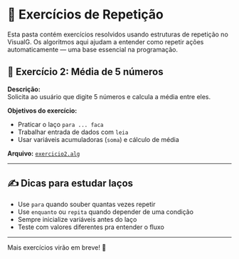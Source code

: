 # 🔁 Exercícios de Repetição

Esta pasta contém exercícios resolvidos usando estruturas de repetição no VisualG. Os algoritmos aqui ajudam a entender como repetir ações automaticamente — uma base essencial na programação.

## 📌 Exercício 2: Média de 5 números

**Descrição:**  
Solicita ao usuário que digite 5 números e calcula a média entre eles.

**Objetivos do exercício:**
- Praticar o laço `para ... faca`
- Trabalhar entrada de dados com `leia`
- Usar variáveis acumuladoras (`soma`) e cálculo de média

**Arquivo:** [`exercicio2.alg`](exercicio2.alg)

---

## ✍️ Dicas para estudar laços

- Use `para` quando souber quantas vezes repetir
- Use `enquanto` ou `repita` quando depender de uma condição
- Sempre inicialize variáveis antes do laço
- Teste com valores diferentes pra entender o fluxo

---

Mais exercícios virão em breve! 🚀
